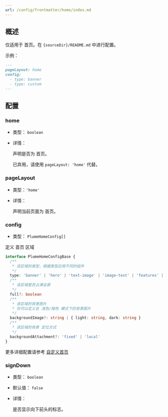 ```yaml
---
url: /config/frontmatter/home/index.md
---
```

## 概述

仅适用于 首页。在 `{sourceDir}/README.md` 中进行配置。

示例：

```md
---
pageLayout: home
config:
  - type: banner
  - type: custom
---
```

## 配置

### home&#x20;

* 类型： `boolean`
* 详情：

  声明是否为 首页。

  已弃用，请使用 `pageLayout: 'home'` 代替。

### pageLayout

* 类型：`'home'`
* 详情：

  声明当前页面为 首页。

### config

* 类型： `PlumeHomeConfig[]`

定义 首页 区域

```ts
interface PlumeHomeConfigBase {
  /**
   * 该区域的类型，根据类型应用不同的组件
   */
  type: 'banner' | 'hero' | 'text-image' | 'image-text' | 'features' | 'profile' | 'custom' | string
  /**
   * 该区域是否占满全屏
   */
  full?: boolean
  /**
   * 该区域的背景图片
   * 你可以定义在 浅色/暗色 模式下的背景图片
   */
  backgroundImage?: string | { light: string, dark: string }
  /**
   * 该区域的背景 定位方式
   */
  backgroundAttachment?: 'fixed' | 'local'
}
```

更多详细配置请参考 [自定义首页](../../guide/custom/home.md)

### signDown

* 类型： `boolean`
* 默认值： `false`
* 详情：

  是否显示向下前头的标志。
